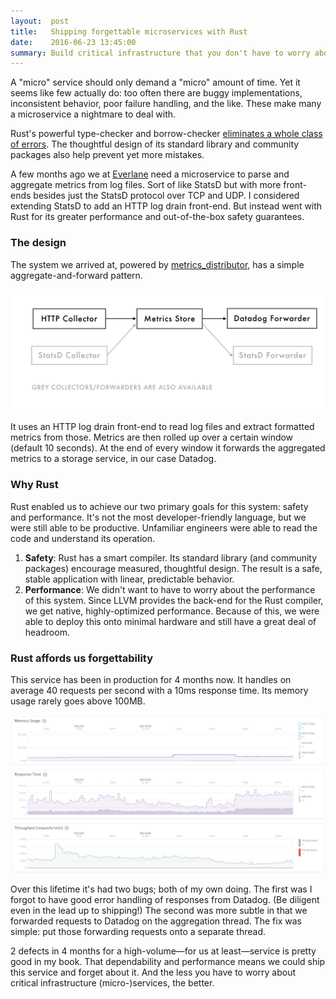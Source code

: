 ```yaml
---
layout:  post
title:   Shipping forgettable microservices with Rust
date:    2016-06-23 13:45:00
summary: Build critical infrastructure that you don't have to worry about.
---
```


A "micro" service should only demand a "micro" amount of time. Yet it seems like few actually do: too often there are buggy implementations, inconsistent behavior, poor failure handling, and the like. These make many a microservice a nightmare to deal with.

Rust's powerful type-checker and borrow-checker [eliminates a whole class of errors][]. The thoughtful design of its standard library and community packages also help prevent yet more mistakes.

A few months ago we at [Everlane](https://www.everlane.com/) need a microservice to parse and aggregate metrics from log files. Sort of like StatsD but with more front-ends besides just the StatsD protocol over TCP and UDP. I considered extending StatsD to add an HTTP log drain front-end. But instead went with Rust for its greater performance and out-of-the-box safety guarantees.

[eliminates a whole class of errors]: http://blog.skylight.io/rust-means-never-having-to-close-a-socket/

### The design

The system we arrived at, powered by [metrics_distributor](https://github.com/dirk/metrics_distributor), has a simple aggregate-and-forward pattern.

![System diagram](/images/2016-06-23-metrics-distributor.png)

It uses an HTTP log drain front-end to read log files and extract formatted metrics from those. Metrics are then rolled up over a certain window (default 10 seconds). At the end of every window it forwards the aggregated metrics to a storage service, in our case Datadog.

### Why Rust

Rust enabled us to achieve our two primary goals for this system: safety and performance. It's not the most developer-friendly language, but we were still able to be productive. Unfamiliar engineers were able to read the code and understand its operation.

1. **Safety**: Rust has a smart compiler. Its standard library (and community packages) encourage measured, thoughtful design. The result is a safe, stable application with linear, predictable behavior.
2. **Performance**: We didn't want to have to worry about the performance of this system. Since LLVM provides the back-end for the Rust compiler, we get native, highly-optimized performance. Because of this, we were able to deploy this onto minimal hardware and still have a great deal of headroom.

### Rust affords us forgettability

This service has been in production for 4 months now. It handles on average 40 requests per second with a 10ms response time. Its memory usage rarely goes above 100MB.

[![Performance of the microservice](/images/2016-06-23-performance.png)](/images/2016-06-23-performance.png)

Over this lifetime it's had two bugs; both of my own doing. The first was I forgot to have good error handling of responses from Datadog. (Be diligent even in the lead up to shipping!) The second was more subtle in that we forwarded requests to Datadog on the aggregation thread. The fix was simple: put those forwarding requests onto a separate thread.

2 defects in 4 months for a high-volume—for us at least—service is pretty good in my book. That dependability and performance means we could ship this service and forget about it. And the less you have to worry about critical infrastructure (micro-)services, the better.
